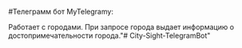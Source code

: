 #Телеграмм бот MyTelegramy:

Работает с городами. При запросе города выдает
информацию о достопримечательности города."# City-Sight-TelegramBot"
